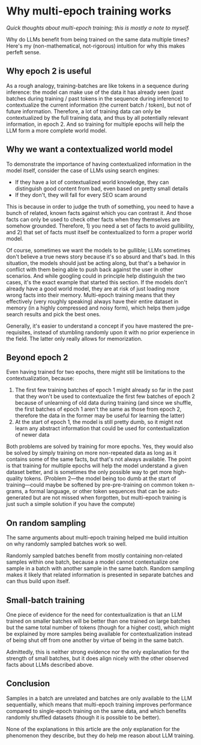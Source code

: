 # Why multi-epoch training works

*Quick thoughts about multi-epoch training; this is mostly a note to myself.*

Why do LLMs benefit from being trained on the same data multiple times? Here's my (non-mathematical, not-rigorous) intuition for why this makes perfeft sense.

## Why epoch 2 is useful

As a rough analogy, training-batches are like tokens in a sequence during inference: the model can make use of the data it has already seen (past batches during training / past tokens in the sequence during inference) to contextualize the current information (the current batch / token), but not of future information. Therefore, a lot of training data can only be contextualized by the full training data, and thus by all potentially relevant information, in epoch 2. And so training for multiple epochs will help the LLM form a more complete world model.

## Why we want a contextualized world model

To demonstrate the importance of having contextualized information in the model itself, consider the case of LLMs using search engines:

- If they have a lot of contextualized world knowledge, they can distinguish good content from bad, even based on pretty small details
- If they don't, they will fall for every SEO scam around

This is because in order to judge the truth of something, you need to have a bunch of related, known facts against which you can contrast it. And those facts can only be used to check other facts when they themselves are somehow grounded. Therefore, 1) you need a set of facts to avoid gullibility, and 2) that set of facts must itself be contextualized to form a proper world model.

Of course, sometimes we want the models to be gullible; LLMs sometimes don't believe a true news story because it's so absurd and that's bad. In this situation, the models should just be acting along, but that's a behavior in conflict with them being able to push back against the user in other scenarios. And while googling could in principle help distinguish the two cases, it's the exact example that started this section. If the models don't already have a good world model, they are at risk of just loading more wrong facts into their memory. Multi-epoch training means that they effectively (very roughly speaking) always have their entire dataset in memory (in a highly compressed and noisy form), which helps them judge search results and pick the best ones.

Generally, it's easier to understand a concept if you have mastered the pre-requisites, instead of stumbling randomly upon it with no prior experience in the field. The latter only really allows for memorization.

## Beyond epoch 2

Even having trained for two epochs, there might still be limitations to the contextualization, because:

1. The first few training batches of epoch 1 might already so far in the past that they won't be used to contextualize the first few batches of epoch 2 because of unlearning of old data during training (and since we shuffle, the first batches of epoch 1 aren't the same as those from epoch 2, therefore the data in the former may be useful for learning the latter)
2. At the start of epoch 1, the model is still pretty dumb, so it might not learn any abstract information that could be used for contextualization of newer data

Both problems are solved by training for more epochs. Yes, they would also be solved by simply training on more non-repeated data as long as it contains some of the same facts, but that's not always available. The point is that training for multiple epochs will help the model understand a given dataset better, and is sometimes the only possible way to get more high-quality tokens. (Problem 2&mdash;the model being too dumb at the start of training&mdash;could maybe be softened by pre-pre-training on common token n-grams, a formal language, or other token sequences that can be auto-generated but are not missed when forgotten, but multi-epoch training is just such a simple solution if you have the compute)

## On random sampling

The same arguments about multi-epoch training helped me build intuition on why randomly sampled batches work so well.

Randomly sampled batches benefit from mostly containing non-related samples within one batch, because a model cannot contextualize one sample in a batch with another sample in the same batch. Random sampling makes it likely that related information is presented in separate batches and can thus build upon itself.

## Small-batch training

One piece of evidence for the need for contextualization is that an LLM trained on smaller batches will be better than one trained on large batches but the same total number of tokens (though for a higher cost), which might be explained by more samples being available for contextualization instead of being shut off from one another by virtue of being in the same batch.

Admittedly, this is neither strong evidence nor the only explanation for the strength of small batches, but it does align nicely with the other observed facts about LLMs described above.

## Conclusion

Samples in a batch are unrelated and batches are only available to the LLM sequentially, which means that multi-epoch training improves performance compared to single-epoch training on the same data, and which benefits randomly shuffled datasets (though it is possible to be better).

None of the explanations in this article are the *only* explanation for the phenomenon they describe, but they do help me reason about LLM training.
